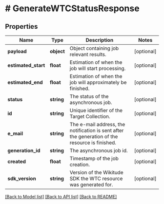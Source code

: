 # # GenerateWTCStatusResponse

## Properties

Name | Type | Description | Notes
------------ | ------------- | ------------- | -------------
**payload** | **object** | Object containing job relevant results. | [optional]
**estimated_start** | **float** | Estimation of when the job will start processing. | [optional]
**estimated_end** | **float** | Estimation of when the job will approximately be finished. | [optional]
**status** | **string** | The status of the asynchronous job. | [optional]
**id** | **string** | Unique identifier of the Target Collection. | [optional]
**e_mail** | **string** | The e-mail address, the notification is sent after the generation of the resource is finished. | [optional]
**generation_id** | **string** | The asynchronous job id. | [optional]
**created** | **float** | Timestamp of the job creation. | [optional]
**sdk_version** | **string** | Version of the Wikitude SDK the WTC resource was generated for. | [optional]

[[Back to Model list]](../../README.md#models) [[Back to API list]](../../README.md#endpoints) [[Back to README]](../../README.md)
